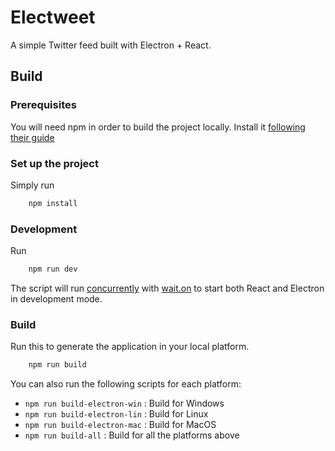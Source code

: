 # Electweet

A simple Twitter feed built with Electron + React.

## Build

### Prerequisites
You will need npm in order to build the project locally. Install it [following their guide](https://www.npmjs.com/package/npm)
### Set up the project 
Simply run 
```bash
    npm install
```
### Development

Run 
```bash
    npm run dev
```
The script will run [concurrently](https://www.npmjs.com/package/concurrently) with [wait.on](https://www.npmjs.com/package/wait-on) to start both React and Electron in development mode.

### Build

Run this to generate the application in your local platform.
```bash
    npm run build
```
You can also run the following scripts for each platform:

- ``npm run build-electron-win`` : Build for Windows
- ``npm run build-electron-lin`` : Build for Linux
- ``npm run build-electron-mac`` : Build for MacOS
- ``npm run build-all`` : Build for all the platforms above
